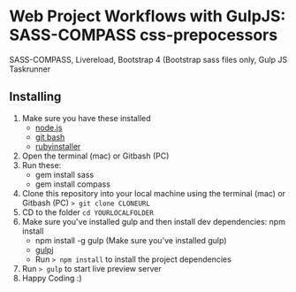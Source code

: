 # Web Project Workflows with GulpJS: SASS-COMPASS css-prepocessors 
SASS-COMPASS, Livereload, Bootstrap 4 (Bootstrap sass files only, Gulp JS Taskrunner


## Installing
1. Make sure you have these installed
	- [node.js](http://nodejs.org/)
	- [git bash](http://git-scm.com/)
	- [rubyinstaller](https://rubyinstaller.org/)
2. Open the terminal (mac) or Gitbash (PC)
3. Run these:
	  - gem install sass
	  - gem install compass
4. Clone this repository into your local machine using the terminal (mac) or Gitbash (PC) `> git clone CLONEURL`
5. CD to the folder `cd YOURLOCALFOLDER`
6. Make sure you've installed gulp and then install dev dependencies: npm install
	- npm install -g gulp (Make sure you've installed gulp)   
	- [gulpj](https://gulpjs.com/)
	- Run `> npm install` to install the project dependencies
7. Run `> gulp` to start live preview server
8. Happy Coding :)
